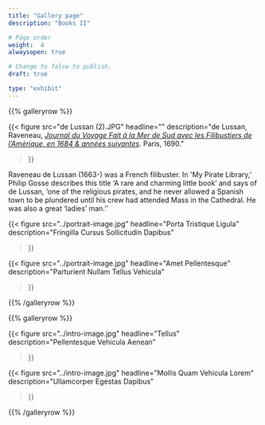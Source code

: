 ```yaml
---
title: "Gallery page"
description: "Books II"

# Page order
weight:  4
alwaysopen: true

# Change to false to publish.
draft: true

type: "exhibit"
---
```


{{% galleryrow %}}

{{< figure src="de Lussan (2).JPG"
           headline=""
           description="de Lussan, Raveneau, *[Journal du Voyage Fait à la Mer de Sud avec les Filibustiers de l’Amérique, en 1684 & années suivantes](https://bc-primo.hosted.exlibrisgroup.com/primo-explore/fulldisplay?docid=ALMA-BC21354813720001021&context=L&vid=bclib_new&search_scope=bcl&tab=bcl_only&lang=en_US)*.  Paris, 1690."
>}}

Raveneau de Lussan (1663-) was a French filibuster. In 'My Pirate Library,' Philip Gosse describes this title ‘A rare and charming little book’ and says of de Lussan, ‘one of the religious pirates, and he never allowed a Spanish town to be plundered until his crew had attended Mass in the Cathedral. He was also a great ‘ladies’ man.’’

{{< figure src="../portrait-image.jpg"
           headline="Porta Tristique Ligula"
           description="Fringilla Cursus Sollicitudin Dapibus"
>}}

{{< figure src="../portrait-image.jpg"
           headline="Amet Pellentesque"
           description="Parturient Nullam Tellus Vehicula"
>}}

{{% /galleryrow %}}

{{% galleryrow %}}

{{< figure src="../intro-image.jpg"
           headline="Tellus"
           description="Pellentesque Vehicula Aenean"
>}}

{{< figure src="../intro-image.jpg"
           headline="Mollis Quam Vehicula Lorem"
           description="Ullamcorper Egestas Dapibus"
>}}

{{% /galleryrow %}}